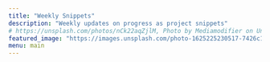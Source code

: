 ```yaml
---
title: "Weekly Snippets"
description: "Weekly updates on progress as project snippets"
# https://unsplash.com/photos/nCk22aqZjlM, Photo by Mediamodifier on Unsplash
featured_image: "https://images.unsplash.com/photo-1625225230517-7426c1be750c"
menu: main
---
```

